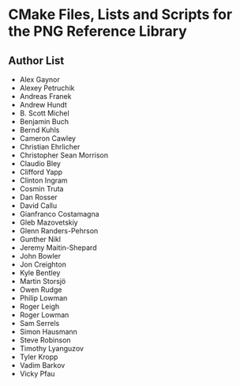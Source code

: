 CMake Files, Lists and Scripts for the PNG Reference Library
============================================================

Author List
-----------

 * Alex Gaynor
 * Alexey Petruchik
 * Andreas Franek
 * Andrew Hundt
 * B. Scott Michel
 * Benjamin Buch
 * Bernd Kuhls
 * Cameron Cawley
 * Christian Ehrlicher
 * Christopher Sean Morrison
 * Claudio Bley
 * Clifford Yapp
 * Clinton Ingram
 * Cosmin Truta
 * Dan Rosser
 * David Callu
 * Gianfranco Costamagna
 * Gleb Mazovetskiy
 * Glenn Randers-Pehrson
 * Gunther Nikl
 * Jeremy Maitin-Shepard
 * John Bowler
 * Jon Creighton
 * Kyle Bentley
 * Martin Storsjö
 * Owen Rudge
 * Philip Lowman
 * Roger Leigh
 * Roger Lowman
 * Sam Serrels
 * Simon Hausmann
 * Steve Robinson
 * Timothy Lyanguzov
 * Tyler Kropp
 * Vadim Barkov
 * Vicky Pfau
